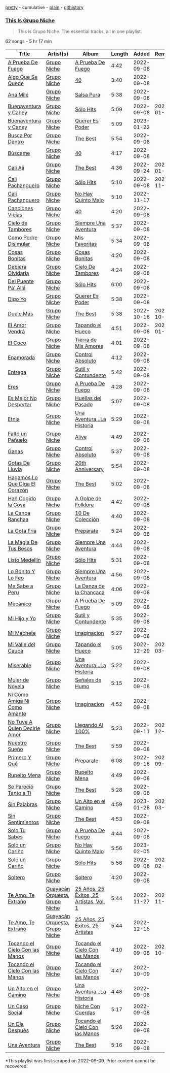 [pretty](/playlists/pretty/37i9dQZF1DZ06evO0S76rS.md) - cumulative - [plain](/playlists/plain/37i9dQZF1DZ06evO0S76rS) - [githistory](https://github.githistory.xyz/mackorone/spotify-playlist-archive/blob/main/playlists/plain/37i9dQZF1DZ06evO0S76rS)

### [This Is Grupo Niche](https://open.spotify.com/playlist/37i9dQZF1DZ06evO0S76rS)

> This is Grupo Niche\. The essential tracks, all in one playlist.

62 songs - 5 hr 17 min

| Title | Artist(s) | Album | Length | Added | Removed |
|---|---|---|---|---|---|
| [A Prueba De Fuego](https://open.spotify.com/track/3WIHqoLLeQ0m7zeJshfSpg) | [Grupo Niche](https://open.spotify.com/artist/1zng9JZpblpk48IPceRWs8) | [A Prueba De Fuego](https://open.spotify.com/album/6xuqBMxn6vZtsITA5555JU) | 4:42 | 2022-09-08 |  |
| [Algo Que Se Quede](https://open.spotify.com/track/1JXcB149QtbcIpDUA6YZOB) | [Grupo Niche](https://open.spotify.com/artist/1zng9JZpblpk48IPceRWs8) | [40](https://open.spotify.com/album/1uF0bcswgdJBg2aq2r1HPk) | 3:40 | 2022-09-08 |  |
| [Ana Milé](https://open.spotify.com/track/2krik8Sc5sddD3yb3qkBkr) | [Grupo Niche](https://open.spotify.com/artist/1zng9JZpblpk48IPceRWs8) | [Salsa Pura](https://open.spotify.com/album/1MZBhouOFfLyS0oTo7jdEu) | 5:38 | 2022-09-08 |  |
| [Buenaventura y Caney](https://open.spotify.com/track/0LJKDAqnM2Evn6HclhDWaG) | [Grupo Niche](https://open.spotify.com/artist/1zng9JZpblpk48IPceRWs8) | [Sólo Hits](https://open.spotify.com/album/3lIJD63zpiEC1qgk0t1dZA) | 5:09 | 2022-09-08 | 2023-01-23 |
| [Buenaventura y Caney](https://open.spotify.com/track/3kWdP01aQOtBun2FumlqTm) | [Grupo Niche](https://open.spotify.com/artist/1zng9JZpblpk48IPceRWs8) | [Querer Es Poder](https://open.spotify.com/album/4OlAW51jIyup0hLzK03fHQ) | 5:09 | 2023-01-22 |  |
| [Busca Por Dentro](https://open.spotify.com/track/2uJyG7lhmZ8bFrbVVlc6AH) | [Grupo Niche](https://open.spotify.com/artist/1zng9JZpblpk48IPceRWs8) | [The Best](https://open.spotify.com/album/1b2HgTcfv1ocO7J83D1eIm) | 5:54 | 2022-09-08 |  |
| [Búscame](https://open.spotify.com/track/2nmBPPXKiyibca7MvnQYBG) | [Grupo Niche](https://open.spotify.com/artist/1zng9JZpblpk48IPceRWs8) | [40](https://open.spotify.com/album/1uF0bcswgdJBg2aq2r1HPk) | 4:17 | 2022-09-08 |  |
| [Cali Ají](https://open.spotify.com/track/29iVbAneOn1ZGW4zzrBlUb) | [Grupo Niche](https://open.spotify.com/artist/1zng9JZpblpk48IPceRWs8) | [The Best](https://open.spotify.com/album/1b2HgTcfv1ocO7J83D1eIm) | 4:36 | 2022-09-24 | 2023-01-19 |
| [Cali Pachanguero](https://open.spotify.com/track/1Z6fpTTJelPqdI4CwvnpK4) | [Grupo Niche](https://open.spotify.com/artist/1zng9JZpblpk48IPceRWs8) | [Sólo Hits](https://open.spotify.com/album/3lIJD63zpiEC1qgk0t1dZA) | 5:10 | 2022-09-08 | 2022-11-18 |
| [Cali Pachanguero](https://open.spotify.com/track/6GsxCYC9UaL0J8b8MVrRqX) | [Grupo Niche](https://open.spotify.com/artist/1zng9JZpblpk48IPceRWs8) | [No Hay Quinto Malo](https://open.spotify.com/album/1ibD6liWR6qqeNgQay95gJ) | 5:10 | 2022-11-17 |  |
| [Canciones Viejas](https://open.spotify.com/track/6d9S2m4IKhvGxaX89PuBRo) | [Grupo Niche](https://open.spotify.com/artist/1zng9JZpblpk48IPceRWs8) | [40](https://open.spotify.com/album/1uF0bcswgdJBg2aq2r1HPk) | 4:20 | 2022-09-08 |  |
| [Cielo de Tambores](https://open.spotify.com/track/4yEPR6IZcSBJQV1ITRLn4W) | [Grupo Niche](https://open.spotify.com/artist/1zng9JZpblpk48IPceRWs8) | [Siempre Una Aventura](https://open.spotify.com/album/2yAheDQ4qgtbVfHVOhKDNF) | 5:37 | 2022-09-08 |  |
| [Como Podre Disimular](https://open.spotify.com/track/42PDNfuSrrF5nkDrvCPIeN) | [Grupo Niche](https://open.spotify.com/artist/1zng9JZpblpk48IPceRWs8) | [Mis Favoritas](https://open.spotify.com/album/6JB01yiDfrkIeccoiVWb8G) | 5:34 | 2022-09-08 |  |
| [Cosas Bonitas](https://open.spotify.com/track/3zVf7Ssg55ioIak3B1aWSY) | [Grupo Niche](https://open.spotify.com/artist/1zng9JZpblpk48IPceRWs8) | [Cosas Bonitas](https://open.spotify.com/album/3igVKSNDdHZkHVYGoAe3Yu) | 4:20 | 2022-09-08 |  |
| [Debiera Olvidarla](https://open.spotify.com/track/3usWzVoV5d2mmWlmhSxfaQ) | [Grupo Niche](https://open.spotify.com/artist/1zng9JZpblpk48IPceRWs8) | [Cielo De Tambores](https://open.spotify.com/album/3Ze1GGNL2Tw7v7BgnPlzNQ) | 4:24 | 2022-09-08 |  |
| [Del Puente Pa' Allá](https://open.spotify.com/track/0vWfzFRMmU2mhTw7eipl9R) | [Grupo Niche](https://open.spotify.com/artist/1zng9JZpblpk48IPceRWs8) | [Sólo Hits](https://open.spotify.com/album/3lIJD63zpiEC1qgk0t1dZA) | 6:00 | 2022-09-08 |  |
| [Digo Yo](https://open.spotify.com/track/1KSjHCJs38NNp3IuaL1EMU) | [Grupo Niche](https://open.spotify.com/artist/1zng9JZpblpk48IPceRWs8) | [Querer Es Poder](https://open.spotify.com/album/4OlAW51jIyup0hLzK03fHQ) | 5:38 | 2022-09-08 |  |
| [Duele Más](https://open.spotify.com/track/3eccxwMeNfIAIxGVoHSchj) | [Grupo Niche](https://open.spotify.com/artist/1zng9JZpblpk48IPceRWs8) | [The Best](https://open.spotify.com/album/1b2HgTcfv1ocO7J83D1eIm) | 5:38 | 2022-10-16 | 2022-10-18 |
| [El Amor Vendrá](https://open.spotify.com/track/4VWGmPuJL9c9yYfHcox2sL) | [Grupo Niche](https://open.spotify.com/artist/1zng9JZpblpk48IPceRWs8) | [Tapando el Hueco](https://open.spotify.com/album/1KGNkjkmfqZinRinf5h7pM) | 4:51 | 2022-09-08 | 2023-01-22 |
| [El Coco](https://open.spotify.com/track/0rwX9dB6ih5rxfifb8DZ8G) | [Grupo Niche](https://open.spotify.com/artist/1zng9JZpblpk48IPceRWs8) | [Tierra de Mis Amores](https://open.spotify.com/album/5QvA8zidWQiuyKwN0TljFR) | 4:01 | 2022-09-08 |  |
| [Enamorada](https://open.spotify.com/track/7pFSymHAQO021YmaKCVDoC) | [Grupo Niche](https://open.spotify.com/artist/1zng9JZpblpk48IPceRWs8) | [Control Absoluto](https://open.spotify.com/album/02P7Yan85kfSzMZZR6CFx9) | 4:12 | 2022-09-08 |  |
| [Entrega](https://open.spotify.com/track/0O2j5GTz60A3K7dMZn4WQC) | [Grupo Niche](https://open.spotify.com/artist/1zng9JZpblpk48IPceRWs8) | [Sutil y Contundente](https://open.spotify.com/album/3j3BnIkciRBXtoAvYll1Za) | 5:42 | 2022-09-08 |  |
| [Eres](https://open.spotify.com/track/1aBJ5ljG2GalxEl01vQn04) | [Grupo Niche](https://open.spotify.com/artist/1zng9JZpblpk48IPceRWs8) | [A Prueba De Fuego](https://open.spotify.com/album/6xuqBMxn6vZtsITA5555JU) | 4:28 | 2022-09-08 |  |
| [Es Mejor No Despertar](https://open.spotify.com/track/3z6qlGYx2asqI6mQTTjjqZ) | [Grupo Niche](https://open.spotify.com/artist/1zng9JZpblpk48IPceRWs8) | [Huellas del Pasado](https://open.spotify.com/album/0F3LBsvsqLGl5z4zwWtiI7) | 5:07 | 2022-09-08 |  |
| [Etnia](https://open.spotify.com/track/0EyxwFVgmB0uHK4QSM6lQz) | [Grupo Niche](https://open.spotify.com/artist/1zng9JZpblpk48IPceRWs8) | [Una Aventura...La Historia](https://open.spotify.com/album/4at8kygDVfKHWHIXox7uGs) | 5:29 | 2022-09-08 |  |
| [Falto un Pañuelo](https://open.spotify.com/track/5rjEJwL2hp7z7CmxUDPhcl) | [Grupo Niche](https://open.spotify.com/artist/1zng9JZpblpk48IPceRWs8) | [Alive](https://open.spotify.com/album/1mo4XJivw6RG7kwX9K37Hz) | 4:49 | 2022-09-08 |  |
| [Ganas](https://open.spotify.com/track/2FyBP2WeAToXkjtulhFqqb) | [Grupo Niche](https://open.spotify.com/artist/1zng9JZpblpk48IPceRWs8) | [Control Absoluto](https://open.spotify.com/album/02P7Yan85kfSzMZZR6CFx9) | 5:37 | 2022-09-08 |  |
| [Gotas De Lluvia](https://open.spotify.com/track/6sna5KCgNbt1ciZtVJCjzx) | [Grupo Niche](https://open.spotify.com/artist/1zng9JZpblpk48IPceRWs8) | [20th Anniversary](https://open.spotify.com/album/6quTUa9H2vITjPy9TArBvW) | 5:54 | 2022-09-08 |  |
| [Hagamos Lo Que Diga El Corazón](https://open.spotify.com/track/5NR1LYf16E6K5t5AeSYP8P) | [Grupo Niche](https://open.spotify.com/artist/1zng9JZpblpk48IPceRWs8) | [The Best](https://open.spotify.com/album/1b2HgTcfv1ocO7J83D1eIm) | 5:02 | 2022-09-08 |  |
| [Han Cogido la Cosa](https://open.spotify.com/track/1Y1OX9CuslwUPpq0dtjJxI) | [Grupo Niche](https://open.spotify.com/artist/1zng9JZpblpk48IPceRWs8) | [A Golpe de Folklore](https://open.spotify.com/album/1GHV54c3dMwxLe3p2QgnWi) | 4:42 | 2022-09-08 |  |
| [La Canoa Ranchaa](https://open.spotify.com/track/31B9xbxWwOBIV0JWT6nKAN) | [Grupo Niche](https://open.spotify.com/artist/1zng9JZpblpk48IPceRWs8) | [10 De Colección](https://open.spotify.com/album/3SqhRQcCP4j8ge7ApdFcsk) | 4:40 | 2022-09-08 |  |
| [La Gota Fria](https://open.spotify.com/track/6vBTEjh3IriR0Hb9tKV8iR) | [Grupo Niche](https://open.spotify.com/artist/1zng9JZpblpk48IPceRWs8) | [Preparate](https://open.spotify.com/album/0yW7ORJ2FD5SbLRe9gITDR) | 5:24 | 2022-09-08 |  |
| [La Magia De Tus Besos](https://open.spotify.com/track/3nBQUOFwVZumOzzSV3h2sw) | [Grupo Niche](https://open.spotify.com/artist/1zng9JZpblpk48IPceRWs8) | [Siempre Una Aventura](https://open.spotify.com/album/2yAheDQ4qgtbVfHVOhKDNF) | 4:44 | 2022-09-08 |  |
| [Listo Medellín](https://open.spotify.com/track/0irGrW0zW3BZdqWe518knd) | [Grupo Niche](https://open.spotify.com/artist/1zng9JZpblpk48IPceRWs8) | [Sólo Hits](https://open.spotify.com/album/3lIJD63zpiEC1qgk0t1dZA) | 5:31 | 2022-09-08 |  |
| [Lo Bonito Y Lo Feo](https://open.spotify.com/track/3RviPwWauFFD8FhcsTFGe7) | [Grupo Niche](https://open.spotify.com/artist/1zng9JZpblpk48IPceRWs8) | [Siempre Una Aventura](https://open.spotify.com/album/2yAheDQ4qgtbVfHVOhKDNF) | 4:56 | 2022-09-08 |  |
| [Me Sabe a Peru](https://open.spotify.com/track/00Hcq5S7P9lIJqioIW0Hxb) | [Grupo Niche](https://open.spotify.com/artist/1zng9JZpblpk48IPceRWs8) | [La Danza de la Chancaca](https://open.spotify.com/album/4LLCCwFbIYh4nZ5JOxRntj) | 4:06 | 2022-09-08 |  |
| [Mecánico](https://open.spotify.com/track/2kyyYYbP0MMqK2kEjqn2Eg) | [Grupo Niche](https://open.spotify.com/artist/1zng9JZpblpk48IPceRWs8) | [A Prueba De Fuego](https://open.spotify.com/album/6xuqBMxn6vZtsITA5555JU) | 5:09 | 2022-09-08 |  |
| [Mi Hijo y Yo](https://open.spotify.com/track/0rOkqMmPpkInktks5tdAmn) | [Grupo Niche](https://open.spotify.com/artist/1zng9JZpblpk48IPceRWs8) | [Sutil y Contundente](https://open.spotify.com/album/3j3BnIkciRBXtoAvYll1Za) | 5:35 | 2022-09-08 |  |
| [Mi Machete](https://open.spotify.com/track/1rZmyIJitURlw2d35xb9fn) | [Grupo Niche](https://open.spotify.com/artist/1zng9JZpblpk48IPceRWs8) | [Imaginacion](https://open.spotify.com/album/6wA6aH6FhwbhVxiCC7QfLs) | 5:27 | 2022-09-08 |  |
| [Mi Valle del Cauca](https://open.spotify.com/track/0gwOJxIieMOPrdr3zeLZ5J) | [Grupo Niche](https://open.spotify.com/artist/1zng9JZpblpk48IPceRWs8) | [Tapando el Hueco](https://open.spotify.com/album/1KGNkjkmfqZinRinf5h7pM) | 5:05 | 2022-12-29 | 2023-03-04 |
| [Miserable](https://open.spotify.com/track/0vVkF4i1QBigjfvRpaFamh) | [Grupo Niche](https://open.spotify.com/artist/1zng9JZpblpk48IPceRWs8) | [Una Aventura...La Historia](https://open.spotify.com/album/4at8kygDVfKHWHIXox7uGs) | 5:22 | 2022-09-08 |  |
| [Mujer de Novela](https://open.spotify.com/track/0ql5YXad4srSRaBoSAnR9h) | [Grupo Niche](https://open.spotify.com/artist/1zng9JZpblpk48IPceRWs8) | [Señales de Humo](https://open.spotify.com/album/0xccneykPb7RZMB6UV5grn) | 5:15 | 2022-09-08 |  |
| [Ni Como Amiga Ni Como Amante](https://open.spotify.com/track/5Ua7mixHbm9UTAz3Zjpi2s) | [Grupo Niche](https://open.spotify.com/artist/1zng9JZpblpk48IPceRWs8) | [Imaginacion](https://open.spotify.com/album/6wA6aH6FhwbhVxiCC7QfLs) | 4:52 | 2022-09-08 |  |
| [No Tuve A Quien Decirle Amor](https://open.spotify.com/track/0e1G4VKnhcVMsRM0bLtHAa) | [Grupo Niche](https://open.spotify.com/artist/1zng9JZpblpk48IPceRWs8) | [Llegando Al 100%](https://open.spotify.com/album/3StG3Gf4htUHrDnUiC3eqT) | 5:23 | 2022-09-11 | 2022-12-13 |
| [Nuestro Sueño](https://open.spotify.com/track/0g9d2hcBECm8eOuxG9w5kH) | [Grupo Niche](https://open.spotify.com/artist/1zng9JZpblpk48IPceRWs8) | [The Best](https://open.spotify.com/album/1b2HgTcfv1ocO7J83D1eIm) | 5:59 | 2022-09-08 |  |
| [Primero Y Qué](https://open.spotify.com/track/0sdn7O9lflE1GgapAS8TUp) | [Grupo Niche](https://open.spotify.com/artist/1zng9JZpblpk48IPceRWs8) | [Preparate](https://open.spotify.com/album/0yW7ORJ2FD5SbLRe9gITDR) | 6:08 | 2022-09-16 | 2022-09-25 |
| [Rupelto Mena](https://open.spotify.com/track/04O7puFBE8WsgZZL0vpwcf) | [Grupo Niche](https://open.spotify.com/artist/1zng9JZpblpk48IPceRWs8) | [Rupelto Mena](https://open.spotify.com/album/0kLLu0272oNXFZ1rYb9AN4) | 4:49 | 2022-09-08 |  |
| [Se Pareció Tanto a Ti](https://open.spotify.com/track/36CmpO4k6RCa410JCgn3Er) | [Grupo Niche](https://open.spotify.com/artist/1zng9JZpblpk48IPceRWs8) | [The Best](https://open.spotify.com/album/1b2HgTcfv1ocO7J83D1eIm) | 5:28 | 2022-09-08 |  |
| [Sin Palabras](https://open.spotify.com/track/4BhR5u19BAULu1ybhcKQkV) | [Grupo Niche](https://open.spotify.com/artist/1zng9JZpblpk48IPceRWs8) | [Un Alto en el Camino](https://open.spotify.com/album/6zjMkgvzUOUiID1lJcFIgN) | 4:59 | 2023-01-28 | 2023-03-03 |
| [Sin Sentimientos](https://open.spotify.com/track/4ubwzNjqHGaZZ5k06PDx1H) | [Grupo Niche](https://open.spotify.com/artist/1zng9JZpblpk48IPceRWs8) | [The Best](https://open.spotify.com/album/1b2HgTcfv1ocO7J83D1eIm) | 4:53 | 2022-09-08 |  |
| [Solo Tu Sabes](https://open.spotify.com/track/1O2N1rsU2Y1FR2nuYWjrYD) | [Grupo Niche](https://open.spotify.com/artist/1zng9JZpblpk48IPceRWs8) | [A Prueba De Fuego](https://open.spotify.com/album/6xuqBMxn6vZtsITA5555JU) | 4:44 | 2022-09-08 |  |
| [Solo un Cariño](https://open.spotify.com/track/3QstQ0s2AFt5vAY7nDjp37) | [Grupo Niche](https://open.spotify.com/artist/1zng9JZpblpk48IPceRWs8) | [No Hay Quinto Malo](https://open.spotify.com/album/1ibD6liWR6qqeNgQay95gJ) | 5:56 | 2023-02-05 |  |
| [Solo un Cariño](https://open.spotify.com/track/45pBvCV1eaj4Pcw7Pi5plW) | [Grupo Niche](https://open.spotify.com/artist/1zng9JZpblpk48IPceRWs8) | [Sólo Hits](https://open.spotify.com/album/3lIJD63zpiEC1qgk0t1dZA) | 5:56 | 2022-09-08 | 2023-02-03 |
| [Soltero](https://open.spotify.com/track/77zrNNK2FcNwjtGXOsH4R2) | [Grupo Niche](https://open.spotify.com/artist/1zng9JZpblpk48IPceRWs8) | [Soltero](https://open.spotify.com/album/6U6e78fvesTnt6UKHTo685) | 4:20 | 2022-09-08 |  |
| [Te Amo, Te Extraño](https://open.spotify.com/track/67BqqOrOgEGitc1HmuQeNl) | [Guayacán Orquesta](https://open.spotify.com/artist/2pZ81eCkqxemIjqqfE1fhE), [Grupo Niche](https://open.spotify.com/artist/1zng9JZpblpk48IPceRWs8) | [25 Años, 25 Éxitos, 25 Artistas, Vol\. 1](https://open.spotify.com/album/7vaMXZuLGhTU0dXTKrq0LQ) | 5:44 | 2022-11-27 | 2022-11-29 |
| [Te Amo, Te Extraño](https://open.spotify.com/track/6Td1PkXKrmmKRgcMG0GuC1) | [Guayacán Orquesta](https://open.spotify.com/artist/2pZ81eCkqxemIjqqfE1fhE), [Grupo Niche](https://open.spotify.com/artist/1zng9JZpblpk48IPceRWs8) | [25 Años, 25 Éxitos, 25 Artistas](https://open.spotify.com/album/4CMjUtztu4nXimeCmu0LuB) | 5:44 | 2022-12-15 |  |
| [Tocando el Cielo Con las Manos](https://open.spotify.com/track/6YnkOFLD5ecp9EhxDxKemx) | [Grupo Niche](https://open.spotify.com/artist/1zng9JZpblpk48IPceRWs8) | [Tocando el Cielo Con las Manos](https://open.spotify.com/album/7k4rlkbT1vjiKAvOUVWVIR) | 4:10 | 2022-09-08 | 2022-10-09 |
| [Tocando el Cielo Con las Manos](https://open.spotify.com/track/4QhxN9hf5LWvYIqJcjwxQ6) | [Grupo Niche](https://open.spotify.com/artist/1zng9JZpblpk48IPceRWs8) | [Tocando el Cielo Con las Manos](https://open.spotify.com/album/7lQolVdhEBRtv8Ayzhi2p4) | 4:47 | 2022-10-09 |  |
| [Un Alto en el Camino](https://open.spotify.com/track/5F9fsLJOvnMEAgFNBuO4xu) | [Grupo Niche](https://open.spotify.com/artist/1zng9JZpblpk48IPceRWs8) | [Una Aventura...La Historia](https://open.spotify.com/album/4at8kygDVfKHWHIXox7uGs) | 4:48 | 2022-09-08 |  |
| [Un Caso Social](https://open.spotify.com/track/5irSOlA7zXrwkJHVPgyVZQ) | [Grupo Niche](https://open.spotify.com/artist/1zng9JZpblpk48IPceRWs8) | [Niche Con Cuerdas](https://open.spotify.com/album/67vT4qNa8WjuzO085IA8v6) | 5:17 | 2022-09-08 |  |
| [Un Día Después](https://open.spotify.com/track/3uciPSsKqqgG2HuLlUTEDm) | [Grupo Niche](https://open.spotify.com/artist/1zng9JZpblpk48IPceRWs8) | [Tocando el Cielo Con las Manos](https://open.spotify.com/album/7k4rlkbT1vjiKAvOUVWVIR) | 5:26 | 2022-09-08 |  |
| [Una Aventura](https://open.spotify.com/track/26ucR33snMkRD6JExhoD6I) | [Grupo Niche](https://open.spotify.com/artist/1zng9JZpblpk48IPceRWs8) | [The Best](https://open.spotify.com/album/1b2HgTcfv1ocO7J83D1eIm) | 5:16 | 2022-09-08 |  |

\*This playlist was first scraped on 2022-09-09. Prior content cannot be recovered.
